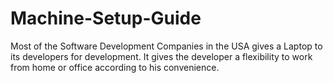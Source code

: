 # Machine-Setup-Guide


Most of the Software Development Companies in the USA gives a Laptop to its developers for development. It gives the developer a flexibility to work from home or office according to his convenience.